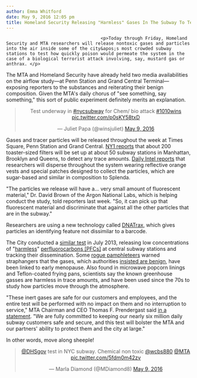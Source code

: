 ```yaml
---
author: Emma Whitford
date: May 9, 2016 12:05 pm
title: Homeland Security Releasing "Harmless" Gases In The Subway To Test Bioterror Airflow
---
```


	
										<p>Today through Friday, Homeland Security and MTA researchers will release nontoxic gases and particles into the air inside some of the city&apos;s most crowded subway stations to test how quickly poison would permeate the system in the case of a biological terrorist attack involving, say, mustard gas or anthrax. </p>

<p>The MTA and Homeland Security have already held two media availabilities on the airflow study&#x2014;at Penn Station and Grand Central Terminal&#x2014;exposing reporters to the substances and reiterating their benign composition. Given the MTA&apos;s daily chorus of &quot;see something, say something,&quot; this sort of public experiment definitely merits an explanation. </p>

<center><blockquote class="twitter-tweet" data-lang="en"><p lang="en" dir="ltr">Test underway in <a href="https://web.archive.org/web/20170221222123/https://twitter.com/hashtag/nycsubway?src=hash">#nycsubway</a> for Chem/ bio attack <a href="https://web.archive.org/web/20170221222123/https://twitter.com/hashtag/1010wins?src=hash">#1010wins</a> <a href="https://web.archive.org/web/20170221222123/https://t.co/p0sKY58txD">pic.twitter.com/p0sKY58txD</a></p>&#x2014; Juliet Papa (@winsjuliet) <a href="https://web.archive.org/web/20170221222123/https://twitter.com/winsjuliet/status/729688469669318657">May 9, 2016</a></blockquote>
<script async src="//web.archive.org/web/20170221222123js_/http://platform.twitter.com/widgets.js" charset="utf-8"></script></center>

<p>Gases and tracer particles will be released throughout the week at Times Square, Penn Station and Grand Central. <a href="https://web.archive.org/web/20170221222123/http://www.ny1.com/nyc/all-boroughs/transit/2016/05/6/mta--homeland-security-gas-attack-test-preview.html">NY1 reports</a> that about 200 toaster-sized filters will be set up at about 50 subway stations in Manhattan, Brooklyn and Queens, to detect any trace amounts. <a href="https://web.archive.org/web/20170221222123/http://nymag.com/daily/intelligencer/2016/05/dhs-will-test-bioterror-airflow-in-nyc-subway.html">Daily Intel reports</a> that researchers will disperse throughout the system wearing reflective orange vests and special patches designed to collect the particles, which are sugar-based and similar in composition to Splenda. </p>

<p>&quot;The particles we release will have a... very small amount of fluorescent material,&quot; Dr. David Brown of the Argon National Labs, which is helping conduct the study, told reporters last week. &quot;So, it can pick up that fluorescent material and discriminate that against all the other particles that are in the subway.&quot;</p>

<p>Researchers are using a new technology called <a href="https://web.archive.org/web/20170221222123/https://www.llnl.gov/news/tracing-tainted-food-back-its-source">DNATrax</a>, which gives particles an identifying feature not dissimilar to a barcode. </p>

<p>The City conducted a <a href="https://web.archive.org/web/20170221222123/http://gothamist.com/2013/07/19/its_day_2_of_nypds_harmless_gas-in-.php">similar test</a> in July 2013, releasing low concentrations of &quot;<a href="https://web.archive.org/web/20170221222123/http://gothamist.com/2013/04/24/nypd_to_inject_harmless_gas_into_su.php">harmless</a>&quot; <a href="https://web.archive.org/web/20170221222123/http://www.ec.gc.ca/toxiques-toxics/Default.asp?lang=En&amp;n=98E80CC6-1&amp;xml=AA329670-C3C7-4AD5-A7AB-5FD8A05439F1">perfluorocarbons [PFCs]</a> at central subway stations and tracking their dissemination. Some <a href="https://web.archive.org/web/20170221222123/http://gothamist.com/2013/07/10/chemical_used_in_harmless_subway_ga.php">rogue pamphleteers</a> warned straphangers that the gases, which authorities <a href="https://web.archive.org/web/20170221222123/http://gothamist.com/2013/07/19/its_day_2_of_nypds_harmless_gas-in-.php">insisted are benign</a>, have been linked to early menopause. Also found in microwave popcorn linings and Teflon-coated frying pans, scientists say the known greenhouse gasses are harmless in trace amounts, and have been used since the 70s to study how particles move through the atmosphere. </p>

<p>&quot;These inert gases are safe for our customers and employees, and the entire test will be performed with no impact on them and no interruption to service,&quot; MTA Chairman and CEO Thomas F. Prendergast said <a href="https://web.archive.org/web/20170221222123/http://www.nj.com/news/index.ssf/2016/05/homeland_security_to_test_airflow_in_nyc_subways_i.html">in a statement</a>. &quot;We are fully committed to keeping our nearly six million daily subway customers safe and secure, and this test will bolster the MTA and our partners&apos; ability to protect them and the city at large.&quot;</p>

<p>In other words, move along sheeple! </p>

<center><blockquote class="twitter-tweet" data-lang="en"><p lang="en" dir="ltr"><a href="https://web.archive.org/web/20170221222123/https://twitter.com/DHSgov">@DHSgov</a> test in NYC subway.  Chemical non toxic <a href="https://web.archive.org/web/20170221222123/https://twitter.com/wcbs880">@wcbs880</a> <a href="https://web.archive.org/web/20170221222123/https://twitter.com/MTA">@MTA</a> <a href="https://web.archive.org/web/20170221222123/https://t.co/5fdm0m42zv">pic.twitter.com/5fdm0m42zv</a></p>&#x2014; Marla Diamond (@MDiamond8) <a href="https://web.archive.org/web/20170221222123/https://twitter.com/MDiamond8/status/729688595594919936">May 9, 2016</a></blockquote>
<script async src="//web.archive.org/web/20170221222123js_/http://platform.twitter.com/widgets.js" charset="utf-8"></script></center>					
										
									
				